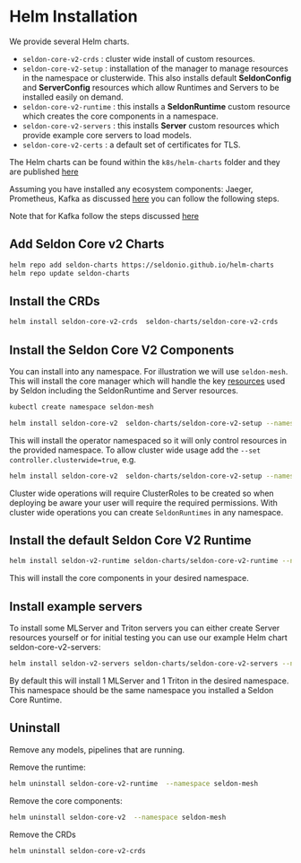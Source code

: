 # Helm Installation

We provide several Helm charts.

* `seldon-core-v2-crds` : cluster wide install of custom resources.
* `seldon-core-v2-setup` : installation of the manager to manage resources in the namespace
or clusterwide. This also installs default **SeldonConfig** and **ServerConfig** resources
which allow Runtimes and Servers to be installed easily on demand.
* `seldon-core-v2-runtime` : this installs a **SeldonRuntime** custom resource which creates
the core components in a namespace.
* `seldon-core-v2-servers` : this installs **Server** custom resources which provide example
core servers to load models.
* `seldon-core-v2-certs` : a default set of certificates for TLS.

The Helm charts can be found within the `k8s/helm-charts` folder and they are published
[here](https://github.com/SeldonIO/helm-charts)

Assuming you have installed any ecosystem components: Jaeger, Prometheus, Kafka as discussed
[here](./README.md) you can follow the following steps.

Note that for Kafka follow the steps discussed [here](../../kubernetes/kafka.md)

## Add Seldon Core v2 Charts

```bash
helm repo add seldon-charts https://seldonio.github.io/helm-charts
helm repo update seldon-charts
```

## Install the CRDs

```bash
helm install seldon-core-v2-crds  seldon-charts/seldon-core-v2-crds
```

## Install the Seldon Core V2 Components

You can install into any namespace. For illustration we will use `seldon-mesh`. This will install
the core manager which will handle the key [resources](../../kubernetes/resources/README.md)  used
by Seldon including the SeldonRuntime and Server resources.

```bash
kubectl create namespace seldon-mesh
```

```bash
helm install seldon-core-v2  seldon-charts/seldon-core-v2-setup --namespace seldon-mesh
```

This will install the operator namespaced so it will only control resources in the provided
namespace. To allow cluster wide usage add the `--set controller.clusterwide=true`, e.g.

```bash
helm install seldon-core-v2  seldon-charts/seldon-core-v2-setup --namespace seldon-mesh --set controller.clusterwide=true
```

Cluster wide operations will require ClusterRoles to be created so when deploying be aware your
user will require the required permissions. With cluster wide operations you can create `SeldonRuntimes`
in any namespace.

## Install the default Seldon Core V2 Runtime

```bash
helm install seldon-v2-runtime seldon-charts/seldon-core-v2-runtime --namespace seldon-mesh
```

This will install the core components in your desired namespace.

## Install example servers

To install some MLServer and Triton servers you can either create Server resources yourself or for
initial testing you can use our example Helm chart seldon-core-v2-servers:

```bash
helm install seldon-v2-servers seldon-charts/seldon-core-v2-servers --namespace seldon-mesh
```

By default this will install 1 MLServer and 1 Triton in the desired namespace. This namespace should
be the same namespace you installed a Seldon Core Runtime.

## Uninstall

Remove any models, pipelines that are running.

Remove the runtime:

```bash
helm uninstall seldon-core-v2-runtime  --namespace seldon-mesh
```
Remove the core components:

```bash
helm uninstall seldon-core-v2  --namespace seldon-mesh
```

Remove the CRDs

```bash
helm uninstall seldon-core-v2-crds
```
